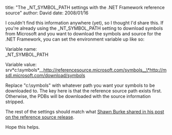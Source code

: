 
title: "The _NT_SYMBOL_PATH settings with the .NET Framework reference source"
author: David
date: 2008/01/16

I couldn't find this information anywhere (yet), so I thought I'd share this. If you're already using the _NT_SYMBOL_PATH setting to download symbols from Microsoft and you want to download the symbols and source for the .NET Framework, you can set the environment variable up like so: 

Variable name:<br />
\_NT\_SYMBOL_PATH 

Variable value:<br />
srv\*c:\symbols\*__http://referencesource.microsoft.com/symbols__\*http://msdl.microsoft.com/download/symbols 

Replace "c:\symbols" with whatever path you want your symbols to be downloaded to. The key here is that the reference source path exists first. Otherwise, the PDBs will be downloaded with the source information stripped. 

The rest of the settings should match what [Shawn Burke shared in his post on the reference source release](http://blogs.msdn.com/sburke/archive/2008/01/16/configuring-visual-studio-to-debug-net-framework-source-code.aspx). 

Hope this helps.
